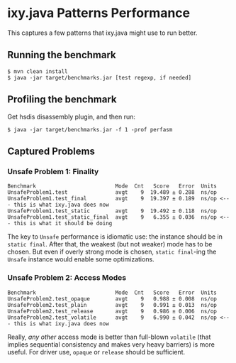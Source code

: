 # ixy.java Patterns Performance

This captures a few patterns that ixy.java might use to run better.

## Running the benchmark

```
$ mvn clean install
$ java -jar target/benchmarks.jar [test regexp, if needed]
```

## Profiling the benchmark

Get hsdis disassembly plugin, and then run:

```
$ java -jar target/benchmarks.jar -f 1 -prof perfasm
```

## Captured Problems

### Unsafe Problem 1: Finality

```
Benchmark                         Mode  Cnt   Score   Error  Units
UnsafeProblem1.test               avgt    9  19.489 ± 0.288  ns/op
UnsafeProblem1.test_final         avgt    9  19.397 ± 0.189  ns/op <--- this is what ixy.java does now
UnsafeProblem1.test_static        avgt    9  19.492 ± 0.118  ns/op
UnsafeProblem1.test_static_final  avgt    9   6.355 ± 0.036  ns/op <--- this is what it should be doing
```

The key to `Unsafe` performance is idiomatic use: the instance should be in `static final`.
After that, the weakest (but not weaker) mode has to be chosen. But even if overly strong
mode is chosen, `static final`-ing the `Unsafe` instance would enable some optimizations.

### Unsafe Problem 2: Access Modes

```
Benchmark                         Mode  Cnt   Score   Error  Units
UnsafeProblem2.test_opaque        avgt    9   0.988 ± 0.008  ns/op
UnsafeProblem2.test_plain         avgt    9   0.991 ± 0.013  ns/op
UnsafeProblem2.test_release       avgt    9   0.986 ± 0.006  ns/op
UnsafeProblem2.test_volatile      avgt    9   6.990 ± 0.042  ns/op <--- this is what ixy.java does now
```

Really, _any other_ access mode is better than full-blown `volatile` (that implies sequential consistency
and makes very heavy barriers) is more useful. For driver use, `opaque` or `release` should be sufficient. 

